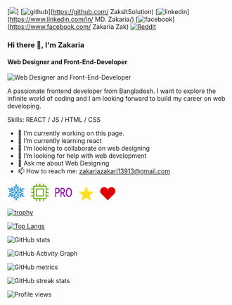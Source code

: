 [<img src='https://scontent.fcgp3-2.fna.fbcdn.net/v/t39.30808-6/271088022_475513457276317_985047471900529928_n.jpg?_nc_cat=108&ccb=1-7&_nc_sid=19026a&_nc_ohc=AS5DpL2U2-gAX996ccy&_nc_ht=scontent.fcgp3-2.fna&oh=00_AT8KjzuB5xi9MM5xkfgD5tJcGkEulehHsnDcaffB98jhQg&oe=63363E10'>]
[<img src='https://cdn.jsdelivr.net/npm/simple-icons@3.0.1/icons/github.svg' alt='github' height='40'>](https://github.com/ ZaksItSolution)  [<img src='https://cdn.jsdelivr.net/npm/simple-icons@3.0.1/icons/linkedin.svg' alt='linkedin' height='40'>](https://www.linkedin.com/in/ MD. Zakaria/)  [<img src='https://cdn.jsdelivr.net/npm/simple-icons@3.0.1/icons/facebook.svg' alt='facebook' height='40'>](https://www.facebook.com/ Zakaria Zak)  [<img src='https://cdn.jsdelivr.net/npm/simple-icons@3.0.1/icons/reddit.svg' alt='Reddit' height='40'>](https://www.reddit.com/user/zakaria_13913) 

### Hi there 👋, I'm Zakaria
#### Web Designer and Front-End-Developer
![Web Designer and Front-End-Developer](https://scontent.fcgp3-2.fna.fbcdn.net/v/t39.30808-6/271088022_475513457276317_985047471900529928_n.jpg?_nc_cat=108&ccb=1-7&_nc_sid=19026a&_nc_ohc=rw6wHNiQcaUAX_ASKqf&_nc_ht=scontent.fcgp3-2.fna&oh=00_AT_mgpTrn7L6dXUljgaUEqr3vfZp0_is-HDh21Pn6X5F2w&oe=63304F50)

A passionate frontend developer from Bangladesh. I want to explore the infinite world of coding and I am looking forward to build my career on web developing.

Skills:  REACT / JS / HTML / CSS

- 🔭 I’m currently working on this page. 
- 🌱 I’m currently learning react 
- 👯 I’m looking to collaborate on web designing 
- 🤔 I’m looking for help with web development 
- 💬 Ask me about Web Designing 
- 📫 How to reach me: zakariazakari13913@gmail.com 


 

<a href='https://archiveprogram.github.com/'><img src='https://raw.githubusercontent.com/acervenky/animated-github-badges/master/assets/acbadge.gif' width='40' height='40'></a> <a href='https://docs.github.com/en/developers'><img src='https://raw.githubusercontent.com/acervenky/animated-github-badges/master/assets/devbadge.gif' width='40' height='40'></a> <a href='https://github.com/pricing'><img src='https://raw.githubusercontent.com/acervenky/animated-github-badges/master/assets/pro.gif' width='40' height='40'></a> <a href='https://stars.github.com/'><img src='https://raw.githubusercontent.com/acervenky/animated-github-badges/master/assets/starbadge.gif' width='35' height='35'></a> <a href='https://docs.github.com/en/github/supporting-the-open-source-community-with-github-sponsors'><img src='https://raw.githubusercontent.com/acervenky/animated-github-badges/master/assets/sponsorbadge.gif' width='35' height='35'></a> 

[![trophy](https://github-profile-trophy.vercel.app/?username=ZaksItSolution)](https://github.com/ryo-ma/github-profile-trophy)

[![Top Langs](https://github-readme-stats.vercel.app/api/top-langs/?username=ZaksItSolution)](https://github.com/anuraghazra/github-readme-stats)

![GitHub stats](https://github-readme-stats.vercel.app/api?username=ZaksItSolution&show_icons=true&count_private=true)  

![GitHub Activity Graph](https://activity-graph.herokuapp.com/graph?username=ZaksItSolution)  

![GitHub metrics](https://metrics.lecoq.io/ZaksItSolution)  

![GitHub streak stats](https://github-readme-streak-stats.herokuapp.com/?user=ZaksItSolution)  

![Profile views](https://gpvc.arturio.dev/ZaksItSolution)  
